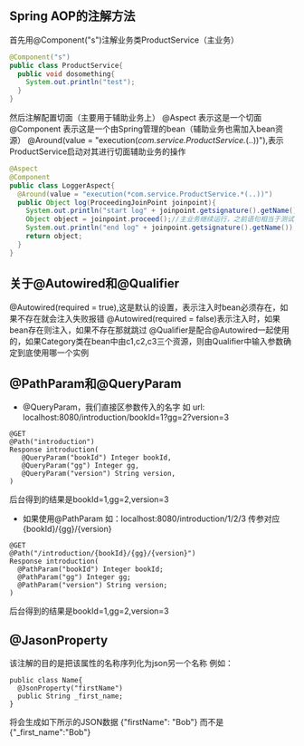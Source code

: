 ## Spring AOP的注解方法
首先用@Component("s")注解业务类ProductService（主业务）
```java
@Component("s")
public class ProductService{
  public void dosomething{
    System.out.println("test");
  }
}
```
然后注解配置切面（主要用于辅助业务上）
@Aspect 表示这是一个切面
@Component 表示这是一个由Spring管理的bean（辅助业务也需加入bean资源）
@Around(value = "execution(*com.service.ProductService.*(..))"),表示ProductService启动对其进行切面辅助业务的操作
```java
@Aspect
@Component
public class LoggerAspect{
  @Around(value = "execution(*com.service.ProductService.*(..))")
  public Object log(ProceedingJoinPoint joinpoint){
    System.out.println("start log" + joinpoint.getsignature().getName());
    Object object = joinpoint.proceed();//主业务继续运行，之前语句相当于测试执行条件
    System.out.println("end log" + joinpoint.getsignature().getName());
    return object;
  }
}
```

## 关于@Autowired和@Qualifier
@Autowired(required = true),这是默认的设置，表示注入时bean必须存在，如果不存在就会注入失败报错
@Autowired(required = false)表示注入时，如果bean存在则注入，如果不存在那就跳过
@Qualifier是配合@Autowired一起使用的，如果Category类在bean中由c1,c2,c3三个资源，则由Qualifier中输入参数确定到底使用哪一个实例

## @PathParam和@QueryParam
- @QueryParam，我们直接区参数传入的名字
如 
url: localhost:8080/introduction/bookId=1?gg=2?version=3
```
@GET
@Path("introduction")
Response introduction(
   @QueryParam("bookId") Integer bookId,
   @QueryParam("gg") Integer gg,
   @QueryParam("version") String version,
)
```
后台得到的结果是bookId=1,gg=2,version=3

- 如果使用@PathParam
如：localhost:8080/introduction/1/2/3
传参对应{bookId}/{gg}/{version}
```
@GET
@Path("/introduction/{bookId}/{gg}/{version}")
Response introduction(
  @PathParam("bookId") Integer bookId;
  @PathParam("gg") Integer gg;
  @PathParam("version") String version;
)
```
后台得到的结果是bookId=1,gg=2,version=3

## @JasonProperty
该注解的目的是把该属性的名称序列化为json另一个名称
例如：
```
public class Name{
  @JsonProperty("firstName")
  public String _first_name;
}
```
将会生成如下所示的JSON数据
{"firstName": "Bob"}
而不是
{"_first_name":"Bob"}

